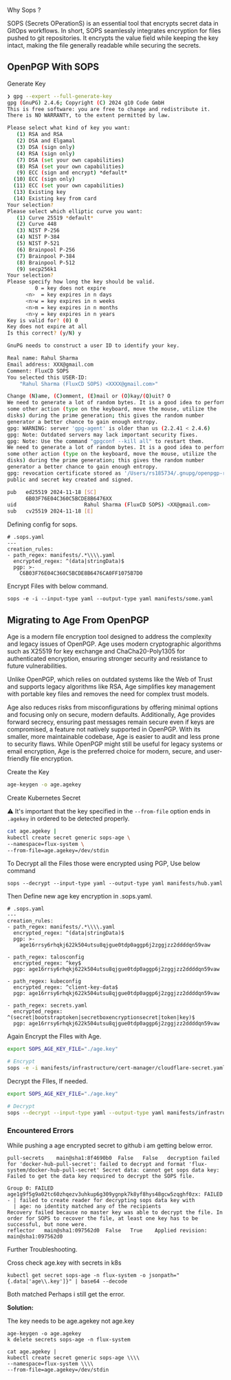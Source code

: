 Why Sops ?

SOPS (Secrets OPerationS) is an essential tool that encrypts secret data in GitOps workflows. In short, SOPS seamlessly integrates encryption for files pushed to git repositories. It encrypts the value field while keeping the key intact, making the file generally readable while securing the secrets.

## OpenPGP With SOPS

Generate Key

```bash
❯ gpg --expert --full-generate-key
gpg (GnuPG) 2.4.6; Copyright (C) 2024 g10 Code GmbH
This is free software: you are free to change and redistribute it.
There is NO WARRANTY, to the extent permitted by law.

Please select what kind of key you want:
   (1) RSA and RSA
   (2) DSA and Elgamal
   (3) DSA (sign only)
   (4) RSA (sign only)
   (7) DSA (set your own capabilities)
   (8) RSA (set your own capabilities)
   (9) ECC (sign and encrypt) *default*
  (10) ECC (sign only)
  (11) ECC (set your own capabilities)
  (13) Existing key
  (14) Existing key from card
Your selection?
Please select which elliptic curve you want:
   (1) Curve 25519 *default*
   (2) Curve 448
   (3) NIST P-256
   (4) NIST P-384
   (5) NIST P-521
   (6) Brainpool P-256
   (7) Brainpool P-384
   (8) Brainpool P-512
   (9) secp256k1
Your selection?
Please specify how long the key should be valid.
         0 = key does not expire
      <n>  = key expires in n days
      <n>w = key expires in n weeks
      <n>m = key expires in n months
      <n>y = key expires in n years
Key is valid for? (0) 0
Key does not expire at all
Is this correct? (y/N) y

GnuPG needs to construct a user ID to identify your key.

Real name: Rahul Sharma
Email address: XXX@gmail.com
Comment: FluxCD SOPS
You selected this USER-ID:
    "Rahul Sharma (FluxCD SOPS) <XXXX@gmail.com>"

Change (N)ame, (C)omment, (E)mail or (O)kay/(Q)uit? O
We need to generate a lot of random bytes. It is a good idea to perform
some other action (type on the keyboard, move the mouse, utilize the
disks) during the prime generation; this gives the random number
generator a better chance to gain enough entropy.
gpg: WARNING: server 'gpg-agent' is older than us (2.2.41 < 2.4.6)
gpg: Note: Outdated servers may lack important security fixes.
gpg: Note: Use the command "gpgconf --kill all" to restart them.
We need to generate a lot of random bytes. It is a good idea to perform
some other action (type on the keyboard, move the mouse, utilize the
disks) during the prime generation; this gives the random number
generator a better chance to gain enough entropy.
gpg: revocation certificate stored as '/Users/rs185734/.gnupg/openpgp-revocs.d/C6B03F76E04C360C5BCDE8B6476XX.rev'
public and secret key created and signed.

pub   ed25519 2024-11-18 [SC]
      6B03F76E04C360C5BCDE8B6476XX
uid                      Rahul Sharma (FluxCD SOPS) <XX@gmail.com>
sub   cv25519 2024-11-18 [E]
```

Defining config for sops.

```
# .sops.yaml
---
creation_rules:
- path_regex: manifests/.*\\\\.yaml
  encrypted_regex: ^(data|stringData)$
  pgp: >-
    C6B03F76E04C360C5BCDE8B6476CA0FF1075B7D0
```

Encrypt Files with below command.

```
sops -e -i --input-type yaml --output-type yaml manifests/some.yaml
```

## Migrating to Age From OpenPGP

Age is a modern file encryption tool designed to address the complexity and legacy issues of OpenPGP. Age uses modern cryptographic algorithms such as X25519 for key exchange and ChaCha20-Poly1305 for authenticated encryption, ensuring stronger security and resistance to future vulnerabilities.

Unlike OpenPGP, which relies on outdated systems like the Web of Trust and supports legacy algorithms like RSA, Age simplifies key management with portable key files and removes the need for complex trust models.

Age also reduces risks from misconfigurations by offering minimal options and focusing only on secure, modern defaults. Additionally, Age provides forward secrecy, ensuring past messages remain secure even if keys are compromised, a feature not natively supported in OpenPGP. With its smaller, more maintainable codebase, Age is easier to audit and less prone to security flaws. While OpenPGP might still be useful for legacy systems or email encryption, Age is the preferred choice for modern, secure, and user-friendly file encryption.

Create the Key

```bash
age-keygen -o age.agekey
```

Create Kubernetes Secret

⚠️ It's important that the key specified in the `--from-file` option ends in `.agekey` in ordered to be detected properly.

```bash
cat age.agekey |
kubectl create secret generic sops-age \
--namespace=flux-system \
--from-file=age.agekey=/dev/stdin
```

To Decrypt all the Files those were encrypted using PGP, Use below command

```
sops --decrypt --input-type yaml --output-type yaml manifests/hub.yaml
```

Then Define new age key encryption in .sops.yaml.

```
# .sops.yaml
---
creation_rules:
- path_regex: manifests/.*\\\\.yaml
  encrypted_regex: ^(data|stringData)$
  pgp: >-
    age16rrsy6rhqkj622k504utsu8qjgue0tdp0aggp6j2zggjzz2ddddqn59vaw

- path_regex: talosconfig
  encrypted_regex: ^key$
  pgp: age16rrsy6rhqkj622k504utsu8qjgue0tdp0aggp6j2zggjzz2ddddqn59vaw

- path_regex: kubeconfig
  encrypted_regex: ^client-key-data$
  pgp: age16rrsy6rhqkj622k504utsu8qjgue0tdp0aggp6j2zggjzz2ddddqn59vaw

- path_regex: secrets.yaml
  encrypted_regex: ^(secret|bootstraptoken|secretboxencryptionsecret|token|key)$
  pgp: age16rrsy6rhqkj622k504utsu8qjgue0tdp0aggp6j2zggjzz2ddddqn59vaw  
```

Again Encrypt the FIles with Age.

```bash
export SOPS_AGE_KEY_FILE="./age.key"

# Encrypt
sops -e -i manifests/infrastructure/cert-manager/cloudflare-secret.yaml
```

Decrypt the FIles, If needed.

```bash
export SOPS_AGE_KEY_FILE="./age.key"

# Decrypt
sops --decrypt --input-type yaml --output-type yaml manifests/infrastructure/pull-secrets/docker-hub.yaml
```

### Encountered Errors

While pushing a age encrypted secret to github i am getting below error.

```
pull-secrets	main@sha1:8f4690b0	False	False	decryption failed for 'docker-hub-pull-secret': failed to decrypt and format 'flux-system/docker-hub-pull-secret' Secret data: cannot get sops data key: Failed to get the data key required to decrypt the SOPS file.

Group 0: FAILED
age1g9f5g9a02tc60zhqezv3uhkup6g309ygnpk7k8yf8hys48gcw5zqghf0zx: FAILED
- | failed to create reader for decrypting sops data key with
  | age: no identity matched any of the recipients
Recovery failed because no master key was able to decrypt the file. In order for SOPS to recover the file, at least one key has to be successful, but none were.
reflector	main@sha1:097562d0	False	True	Applied revision: main@sha1:097562d0
```

Further Troubleshooting.

Cross check age.key with secrets in k8s

```
kubectl get secret sops-age -n flux-system -o jsonpath="{.data['age\\.key']}" | base64 --decode
```

Both matched Perhaps i still get the error.

**Solution:**

The key needs to be age.agekey not age.key

```
age-keygen -o age.agekey
k delete secrets sops-age -n flux-system

cat age.agekey |
kubectl create secret generic sops-age \\\\
--namespace=flux-system \\\\
--from-file=age.agekey=/dev/stdin
```